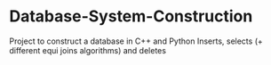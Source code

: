 # Database-System-Construction
Project to construct a database in C++ and Python
Inserts, selects (+ different equi joins algorithms) and deletes
